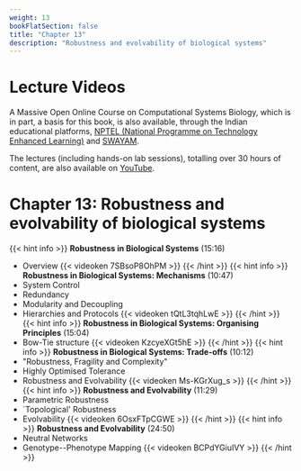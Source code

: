 ```yaml
---
weight: 13
bookFlatSection: false
title: "Chapter 13"
description: "Robustness and evolvability of biological systems"
---
```


# Lecture Videos

A Massive Open Online Course on Computational Systems Biology, which is in part, a basis for this book, is also available, through the Indian educational platforms, [NPTEL (National Programme on Technology Enhanced Learning)](https://nptel.ac.in/) and [SWAYAM](https://swayam.gov.in/). 

The lectures (including hands-on lab sessions), totalling over 30 hours of content, are also available on [YouTube](https://www.youtube.com/playlist?list=PLHkR7OTZy5OPhDKvFJ_Xc-PuQFw4-oCZ4).

# Chapter 13: Robustness and evolvability of biological systems

{{< hint info >}}
**Robustness in Biological Systems** (15:16)  
 - Overview
{{< videoken 7SBsoP8OhPM >}}
{{< /hint >}}
{{< hint info >}}
**Robustness in Biological Systems: Mechanisms** (10:47)  
 - System Control
 - Redundancy
 - Modularity and Decoupling
 - Hierarchies and Protocols
{{< videoken tQtL3tqhLwE >}}
{{< /hint >}}
{{< hint info >}}
**Robustness in Biological Systems: Organising Principles** (15:04)  
 - Bow-Tie structure
{{< videoken KzcyeXGt5hE >}}
{{< /hint >}}
{{< hint info >}}
**Robustness in Biological Systems: Trade-offs** (10:12)  
 - "Robustness, Fragility and Complexity"
 - Highly Optimised Tolerance
 - Robustness and Evolvability
{{< videoken Ms-KGrXug_s >}}
{{< /hint >}}
{{< hint info >}}
**Robustness and Evolvability** (11:29)  
 - Parametric Robustness
 - `Topological' Robustness
 - Evolvability
{{< videoken 6OsxFTpCGWE >}}
{{< /hint >}}
{{< hint info >}}
**Robustness and Evolvability** (24:50)  
 - Neutral Networks
 - Genotype--Phenotype Mapping
{{< videoken BCPdYGiuIVY >}}
{{< /hint >}}
